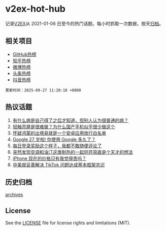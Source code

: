 # v2ex-hot-hub

 记录[V2EX](https://www.v2ex.com/)从 2021-01-06 日至今的热门话题。每小时抓取一次数据，按天[归档](archives)。
 
 ## 相关项目

- [GitHub热榜](https://github.com/snaildev/github-hot-hub)
- [知乎热榜](https://github.com/snaildev/zhihu-hot-hub)
- [微博热榜](https://github.com/snaildev/weibo-hot-hub)
- [头条热榜](https://github.com/snaildev/toutiao-hot-hub)
- [抖音热榜](https://github.com/snaildev/douyin-hot-hub)


 `更新时间：2025-09-27 11:20:18 +0800`

## 热议话题

1. [有什么病是自己得了之后才知道，但别人认为很普通的病？](https://www.v2ex.com/t/1161985)
1. [轻触亮屏是很难做？为什么国产手机似乎很少做这个](https://www.v2ex.com/t/1161971)
1. [怀疑鸿蒙的出境易就是一个安卓应用放行白名单](https://www.v2ex.com/t/1162082)
1. [Google 27 岁啦! 你使用 Google 多久了？](https://www.v2ex.com/t/1162149)
1. [每日登录奖励这个样子，我都不敢随便评论了](https://www.v2ex.com/t/1161989)
1. [突然发现空调和油汀这类制热的一起同开简直是个天才的想法](https://www.v2ex.com/t/1162009)
1. [iPhone 现在的价格只有我觉得贵吗？](https://www.v2ex.com/t/1162101)
1. [中美就妥善解决 TikTok 问题达成基本框架共识](https://www.v2ex.com/t/1162095)

## 历史归档

[archives](archives)

## License

See the [LICENSE](LICENSE) file for license rights and limitations (MIT).
